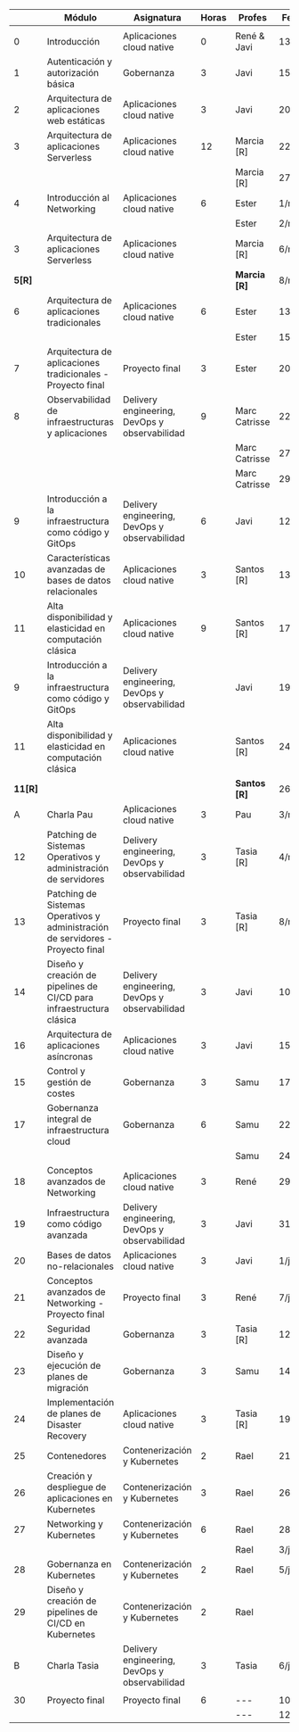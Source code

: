 |    | Módulo                                                                          | Asignatura                                    | Horas | Profes        | Fecha  |
| -- | ------------------------------------------------------------------------------- | --------------------------------------------- | ----- | ------------- | ------ |
|    |                                                                                 |                                               |       |               |        |
| 0  | Introducción                                                                    | Aplicaciones cloud native                     | 0     | René & Javi   | 13/feb |
| 1  | Autenticación y autorización básica                                             | Gobernanza                                    | 3     | Javi          | 15/feb |
| 2  | Arquitectura de aplicaciones web estáticas                                      | Aplicaciones cloud native                     | 3     | Javi          | 20/feb |
| 3  | Arquitectura de aplicaciones Serverless                                         | Aplicaciones cloud native                     | 12    | Marcia [R]    | 22/feb |
|    |                                                                                 |                                               |       | Marcia [R]    | 27/feb |
| 4  | Introducción al Networking                                                      | Aplicaciones cloud native                     | 6     | Ester         | 1/mar  |
|    |                                                                                 |                                               |       | Ester         | 2/mar  |
| 3  | Arquitectura de aplicaciones Serverless                                         | Aplicaciones cloud native                     |       | Marcia [R]    | 6/mar  |
|**5[R]**|                                                                                |                                               |       | **Marcia [R]**| 8/mar  |
| 6  | Arquitectura de aplicaciones tradicionales                                      | Aplicaciones cloud native                     | 6     | Ester         | 13/mar |
|    |                                                                                 |                                               |       | Ester         | 15/mar |
| 7  | Arquitectura de aplicaciones tradicionales - Proyecto final                     | Proyecto final                                | 3     | Ester         | 20/mar |
| 8  | Observabilidad de infraestructuras y aplicaciones                               | Delivery engineering, DevOps y observabilidad | 9     | Marc Catrisse | 22/mar |
|    |                                                                                 |                                               |       | Marc Catrisse | 27/mar |
|    |                                                                                 |                                               |       | Marc Catrisse | 29/mar |
| 9  | Introducción a la infraestructura como código y GitOps                          | Delivery engineering, DevOps y observabilidad | 6     | Javi          | 12/abr |
| 10 | Características avanzadas de bases de datos relacionales                        | Aplicaciones cloud native                     | 3     | Santos [R]    | 13/abr |
| 11 | Alta disponibilidad y elasticidad en computación clásica                        | Aplicaciones cloud native                     | 9     | Santos [R]    | 17/abr |
| 9  | Introducción a la infraestructura como código y GitOps                          | Delivery engineering, DevOps y observabilidad |       | Javi          | 19/abr |
| 11 | Alta disponibilidad y elasticidad en computación clásica                        | Aplicaciones cloud native                     |       | Santos [R]    | 24/abr |
|**11[R]**|                                                                               |                                               |       |**Santos [R]** | 26/abr |
| A  | Charla Pau                                                                      | Aplicaciones cloud native                     | 3     | Pau           | 3/may  |
| 12 | Patching de Sistemas Operativos y administración de servidores                  | Delivery engineering, DevOps y observabilidad | 3     | Tasia  [R]    | 4/may  |
| 13 | Patching de Sistemas Operativos y administración de servidores - Proyecto final | Proyecto final                                | 3     | Tasia  [R]    | 8/may  |
| 14 | Diseño y creación de pipelines de CI/CD para infraestructura clásica            | Delivery engineering, DevOps y observabilidad | 3     | Javi          | 10/may |
| 16 | Arquitectura de aplicaciones asíncronas                                         | Aplicaciones cloud native                     | 3     | Javi          | 15/may |
| 15 | Control y gestión de costes                                                     | Gobernanza                                    | 3     | Samu          | 17/may |
| 17 | Gobernanza integral de infraestructura cloud                                    | Gobernanza                                    | 6     | Samu          | 22/may |
|    |                                                                                 |                                               |       | Samu          | 24/may |
| 18 | Conceptos avanzados de Networking                                               | Aplicaciones cloud native                     | 3     | René          | 29/may |
| 19 | Infraestructura como código avanzada                                            | Delivery engineering, DevOps y observabilidad | 3     | Javi          | 31/may |
| 20 | Bases de datos no-relacionales                                                  | Aplicaciones cloud native                     | 3     | Javi          | 1/jun  |
| 21 | Conceptos avanzados de Networking - Proyecto final                              | Proyecto final                                | 3     | René          | 7/jun  |
| 22 | Seguridad avanzada                                                              | Gobernanza                                    | 3     | Tasia  [R]    | 12/jun |
| 23 | Diseño y ejecución de planes de migración                                       | Gobernanza                                    | 3     | Samu          | 14/jun |
| 24 | Implementación de planes de Disaster Recovery                                   | Aplicaciones cloud native                     | 3     | Tasia  [R]    | 19/jun |
| 25 | Contenedores                                                                    | Contenerización y Kubernetes                  | 2     | Rael          | 21/jun |
| 26 | Creación y despliegue de aplicaciones en Kubernetes                             | Contenerización y Kubernetes                  | 3     | Rael          | 26/jun |
| 27 | Networking y Kubernetes                                                         | Contenerización y Kubernetes                  | 6     | Rael          | 28/jun |
|    |                                                                                 |                                               |       | Rael          | 3/jul  |
| 28 | Gobernanza en Kubernetes                                                        | Contenerización y Kubernetes                  | 2     | Rael          | 5/jul  |
| 29 | Diseño y creación de pipelines de CI/CD en Kubernetes                           | Contenerización y Kubernetes                  | 2     | Rael          |        |
| B  | Charla Tasia                                                                    | Delivery engineering, DevOps y observabilidad | 3     | Tasia         | 6/jul  |
|    |                                                                                 |                                               |       |               |        |
| 30 | Proyecto final                                                                  | Proyecto final                                | 6     | ---           | 10/jul |
|    |                                                                                 |                                               |       | ---           | 12/jul |
